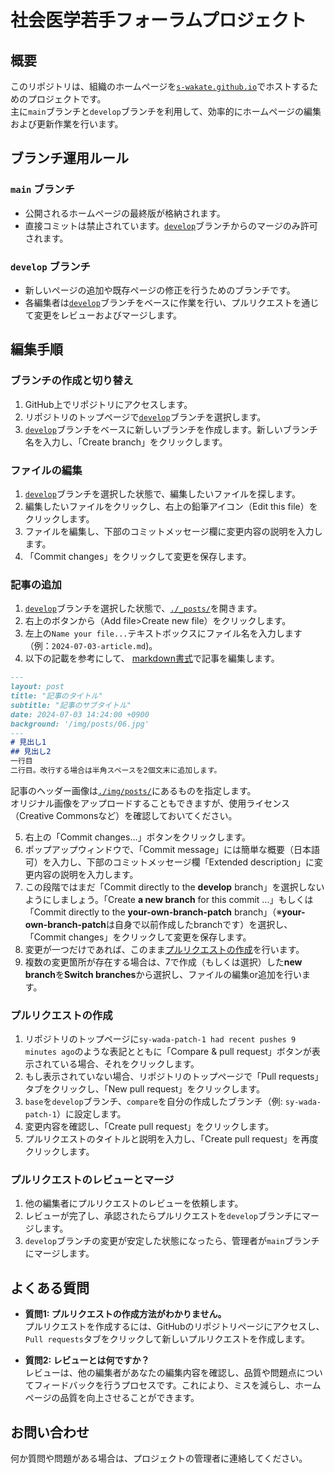 # 社会医学若手フォーラムプロジェクト

## 概要
このリポジトリは、組織のホームページを[`s-wakate.github.io`](https://s-wakate.github.io/)でホストするためのプロジェクトです。  
主に`main`ブランチと`develop`ブランチを利用して、効率的にホームページの編集および更新作業を行います。

## ブランチ運用ルール

### `main` ブランチ
- 公開されるホームページの最終版が格納されます。
- 直接コミットは禁止されています。[`develop`](https://github.com/s-wakate/s-wakate.github.io/tree/develop)ブランチからのマージのみ許可されます。

### `develop` ブランチ
- 新しいページの追加や既存ページの修正を行うためのブランチです。
- 各編集者は[`develop`](https://github.com/s-wakate/s-wakate.github.io/tree/develop)ブランチをベースに作業を行い、プルリクエストを通じて変更をレビューおよびマージします。

## 編集手順

### ブランチの作成と切り替え
1. GitHub上でリポジトリにアクセスします。
2. リポジトリのトップページで[`develop`](https://github.com/s-wakate/s-wakate.github.io/tree/develop)ブランチを選択します。
3. [`develop`](https://github.com/s-wakate/s-wakate.github.io/tree/develop)ブランチをベースに新しいブランチを作成します。新しいブランチ名を入力し、「Create branch」をクリックします。

### ファイルの編集
1. [`develop`](https://github.com/s-wakate/s-wakate.github.io/tree/develop)ブランチを選択した状態で、編集したいファイルを探します。
2. 編集したいファイルをクリックし、右上の鉛筆アイコン（Edit this file）をクリックします。
3. ファイルを編集し、下部のコミットメッセージ欄に変更内容の説明を入力します。
4. 「Commit changes」をクリックして変更を保存します。

### 記事の追加
1. [`develop`](https://github.com/s-wakate/s-wakate.github.io/tree/develop)ブランチを選択した状態で、[`./_posts/`](../_posts)を開きます。
2. 右上のボタンから（Add file>Create new file）をクリックします。
3. 左上の`Name your file...`テキストボックスにファイル名を入力します（例：`2024-07-03-article.md`)。
4. 以下の記載を参考にして、 [markdown書式](https://docs.github.com/ja/get-started/writing-on-github/getting-started-with-writing-and-formatting-on-github/basic-writing-and-formatting-syntax)で記事を編集します。
```markdown
---
layout: post
title: "記事のタイトル"
subtitle: "記事のサブタイトル"
date: 2024-07-03 14:24:00 +0900
background: '/img/posts/06.jpg'
---
# 見出し1
## 見出し2
一行目  
二行目。改行する場合は半角スペースを2個文末に追加します。
```
記事のヘッダー画像は[`./img/posts/`](../img/posts/)にあるものを指定します。  
オリジナル画像をアップロードすることもできますが、使用ライセンス（Creative Commonsなど）を確認しておいてください。  

5. 右上の「Commit changes...」ボタンをクリックします。  
7. ポップアップウィンドウで、「Commit message」には簡単な概要（日本語可）を入力し、下部のコミットメッセージ欄「Extended description」に変更内容の説明を入力します。  
8. この段階ではまだ「Commit directly to the **develop** branch」を選択しないようにしましょう。「Create **a new branch** for this commit ...」もしくは「Commit directly to the **your-own-branch-patch** branch」（※**your-own-branch-patch**は自身で以前作成したbranchです）を選択し、「Commit changes」をクリックして変更を保存します。
9. 変更が一つだけであれば、このまま[プルリクエストの作成](#プルリクエストの作成)を行います。
10. 複数の変更箇所が存在する場合は、7で作成（もしくは選択）した**new branch**を**Switch branches**から選択し、ファイルの編集or追加を行います。

### プルリクエストの作成
1. リポジトリのトップページに`sy-wada-patch-1 had recent pushes 9 minutes ago`のような表記とともに「Compare & pull request」ボタンが表示されている場合、それをクリックします。
2. もし表示されていない場合、リポジトリのトップページで「Pull requests」タブをクリックし、「New pull request」をクリックします。
4. `base`を`develop`ブランチ、`compare`を自分の作成したブランチ（例: `sy-wada-patch-1`）に設定します。
5. 変更内容を確認し、「Create pull request」をクリックします。
6. プルリクエストのタイトルと説明を入力し、「Create pull request」を再度クリックします。

### プルリクエストのレビューとマージ
1. 他の編集者にプルリクエストのレビューを依頼します。
2. レビューが完了し、承認されたらプルリクエストを`develop`ブランチにマージします。
3. `develop`ブランチの変更が安定した状態になったら、管理者が`main`ブランチにマージします。

## よくある質問
- **質問1: プルリクエストの作成方法がわかりません。**  
  プルリクエストを作成するには、GitHubのリポジトリページにアクセスし、`Pull requests`タブをクリックして新しいプルリクエストを作成します。

- **質問2: レビューとは何ですか？**  
  レビューは、他の編集者があなたの編集内容を確認し、品質や問題点についてフィードバックを行うプロセスです。これにより、ミスを減らし、ホームページの品質を向上させることができます。

## お問い合わせ
何か質問や問題がある場合は、プロジェクトの管理者に連絡してください。
